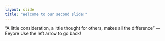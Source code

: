 ```yaml
---
layout: slide
title: "Welcome to our second slide!"
---
```

“A little consideration, a little thought for others, makes all the difference” —Eeyore
Use the left arrow to go back!
